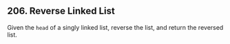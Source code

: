 ## 206. Reverse Linked List

Given the <code>head</code> of a singly linked list, reverse the list, and return the reversed list.